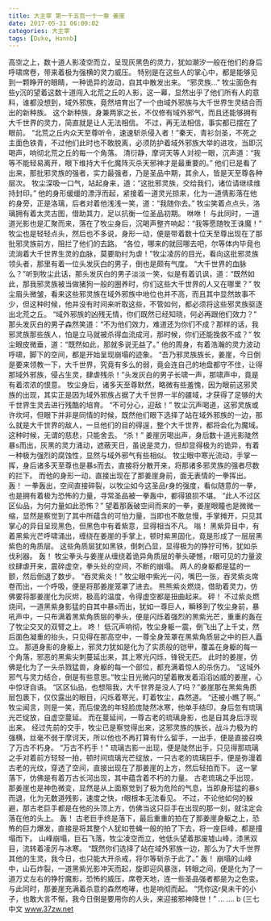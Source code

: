 ```yaml
---
title: 大主宰 第一千五百一十一章 姜崖
date: 2017-05-31 06:00:02
categories: 大主宰
tags: [Duke, Hannb]
---
```


高空之上，数十道人影凌空而立，呈现灰黑色的灵力，犹如潮汐一般在他们的身后呼啸席卷，带来着极为强横的灵力威压。
特别是在这些人的掌心中，都是能够见到一颗睁开的眼睛，一种诡异的波动，自其中散发出来。
“邪灵族...”
牧尘面色有些y沉的望着这数十道闯入北荒之丘的人影，这一幕，显然出乎了他们所有人的意料，谁都没想到，域外邪族，竟然培育出了一个由域外邪族与大千世界生灵结合而出的新种族。
这个新种族，身兼两家之长，不仅修有域外邪气，而且还能够拥有大千世界的灵力，简直就是让人无法相信。
不过，再无法相信，事实都已摆在了眼前。
“北荒之丘内众天至尊听令，速速斩杀侵入者！”秦天，青衫剑圣，不死之主面色铁青，不过他们此时也不敢脱离，必须防护着域外邪族大举的进攻，当即沉喝声，响彻北荒之丘的每一个角落。
清衍静，摩诃天等人对视一眼，沉声道：“我等不能轻易离开，眼下维持大千化魔阵灭杀天邪神才是最重要的。”
他们已是看了出来，那批邪灵族的强者，实力最强者，乃是圣品中期，其余人，皆是天至尊各种层次。
牧尘深吸一口气，站起身来，道：“这批邪灵族，交给我们，诸位请继续维持封印。”
他的身形缓缓的漂浮而起，紧接着一道灵光掠来，化为一道倩影落在他的身旁，正是洛璃，后者对着他浅浅一笑，道：“我随你去。”
牧尘笑着点点头，洛璃拥有着太灵古图，借助其力，足以抗衡一位圣品初期。
咻咻！
与此同时，一道道光影也是汇聚而来，落在了牧尘身后，沉喝声整齐响起：“我等愿随牧王诛魔！”
牧尘也是轻轻点头，然后也不多说，身形一动，便是带着数十位天至尊出现在了那批邪灵族前方，阻拦了他们的去路。
“各位，哪来的就回哪去吧，尔等体内毕竟也流淌着大千世界生灵的血脉，莫要助纣为虐！”牧尘凌厉的目光，看向这批邪灵族领头者，那里有着一位头发灰白的男子，倒也是颇有气度。
“大千世界的血脉么？”听到牧尘此话，那头发灰白的男子淡淡一笑，似是有着讥讽，道：“既然如此，那我邪灵族被当做猪狗一般的圈养时，你们这些大千世界的人又在哪里？”
牧尘眉头微皱，看来这些邪灵族在域外邪族中地位也并不高，而且其中显然故事不少，但这种时候，他并没有时间来听取这些，不管如何，都必须将这些邪灵族驱逐出北荒之丘。
“域外邪族的凶残无情，你们既然已经知晓，何必再跟他们效力？”
那头发灰白的男子森然笑道：“不为他们效力，难道还为你们不成？那样的话，我邪灵族那些族人，怕是立马就被杀得血流成河，那时候，你们还能挽救不成？”
牧尘眼皮微垂，道：“既然如此，那就多说无益了。”
他的周身，有着浩瀚的灵力波动呼啸，脚下的空间，都是开始呈现崩塌的迹象。
“吾乃邪灵族族长，姜崖，今日倒是要来领教一下，大千世界，究竟有多么的弱，竟会连自己的地盘都守不住，让得那域外邪族，侵占生灵，肆虐残杀！”头发灰白的男子长啸一声，那啸声中，竟是有着浓浓的恨意。
牧尘身后，诸多天至尊默然，略微有些羞愧，因为眼前这邪灵族的出现，其实正是因为域外邪族占据了大千世界一半的疆域，才获得了足够的大千世界生灵去进行残酷的培育。
“不可分心，迎敌！”
牧尘沉声喝道，这邪灵族或许坎坷，但眼下并非是同情的时候，既然他们眼下选择了站在域外邪族的一边，那么就是大千世界的敌人，一旦他们的目的得逞，整个大千世界，都将会化为魔域。
这种时候，无谓的慈悲，只能舍去。
“杀！”
姜崖厉喝出声，身后数十道光影陡然暴s而出，灰黑的灵力涌动，遮蔽天日，虽说是灵力，但却显得极为的诡异，有着一种极为强烈的腐蚀性，显然与域外邪气有些相似。
牧尘眼中寒光流动，手掌一挥，身后诸多天至尊也是暴s而去，直接将分散开来，将那诸多邪灵族的强者尽数的拦下。
而他的身形一动，直接出现在了那姜崖身前，面无表情的一拳挥出。
轰！
一拳轰出，空间直接碎裂，以牧尘如今这圣品r身的强度，看似随意的一拳，也是拥有着极为恐怖的力量，寻常圣品被一拳轰中，都得狼狈不堪。
“此人不过区区仙品，为何力量如此恐怖？”
望着那轰破空间而来的一拳，姜崖眼瞳也是微微一缩，显然是察觉到了其中所蕴含的可怕力量，当即也不敢怠慢，手掌摊开，只见其掌心的异目呈现黑色，但黑色中有着紫意，显得相当不凡。
嗡！
黑紫异目中，有着黑紫光芒呼啸涌出，缠绕在姜崖的手掌上，顿时紫黑固化，竟是形成了一层层黑紫色的角质层。
这些角质层犹如黑铁，倒刺凸显，显得极为的狰狞可怖，犹如杀伐利器。
轰！
牧尘拳头与姜崖从缠绕着诡异角质层的拳头硬憾，r眼可见的力量波纹肆虐开来，震碎虚空，拳头处的空间，不断的崩塌。
两人的身躯都是猛的一颤，然后倒退了数步。
“吞灵紫炎！”
牧尘眼中紫光一闪，嘴巴一张，吞灵紫炎席卷而出，一个呼吸，便是将那姜崖笼罩了进去。
熊熊紫炎燃烧，借助着灵力，仿佛要将那姜崖化为灰烬，极高的温度，令得虚空都是扭曲起来。
砰！
不过紫炎燃烧间，一道黑紫身影猛的自其中暴s而出，犹如一尊巨人，瞬移到了牧尘身前，暴吼声中，一只布满着黑紫角质层的拳头，便是闪烁着强烈的黑紫光芒，重重的轰在了牧尘交叉的双臂之上。
咚！
低沉声响彻，牧尘身躯一震，倒飞出了上千丈，然后面色凝重的抬头，只见得在那高空中，一尊全身笼罩在黑紫角质层之中的巨人矗立。
那道身影的身躯上，邪灵力犹如是化为了实质般的铠甲，覆盖在身躯的每一个角落，邪恶的黑紫尖刺蔓延出来，其上寒光闪烁，锋锐无匹。
此时的姜崖，仿佛是化为了一头杀戮猛兽，身躯的每一个部位，都充满着惊人的杀伤力。
“这域外邪气与灵力结合，倒是有些意思。”牧尘目光微闪的望着散发着滔滔凶威的姜崖，心中惊讶自语。
“区区仙品，也想阻我，大千世界是没人了吗？”姜崖那在黑紫角质层包裹下，仅仅露出的眼目，闪烁着寒光，盯着牧尘，森然道。
“还被小瞧了啊。”
牧尘闻言，则是一笑，而后俊逸的年轻脸庞陡然冰寒，他单手结印，身后忽有琉璃光芒绽放，自虚空蔓延。
而在蔓延间，一尊古老的琉璃身影，也是自其身后浮现出来。
经过先前的交手，牧尘已是察觉得出来，这邪灵族的族长，战斗力极为的强横，丝毫不弱于摩诃天，所以他也不再打算有什么留手，一出手，便是直接召唤了万古不朽身。
“万古不朽手！”
琉璃古影一出现，便是陡然出手，只见得那琉璃之手对着前方轻轻一拍，顿时间琉璃光芒绽放，一只古老的琉璃巨手，便是弥漫着古老的光纹，穿透了空间，直接出现在了那姜崖的上方，然后轻拍而下。
这一掌落下，仿佛是有着万古长河出现，其中蕴含着不朽的力量。
古老琉璃之手出现，那姜崖也是神色微变，显然是从上面察觉到了极为危险的气息，当即身形猛的暴s而退，化为无数道残影，速度之快，r眼根本无法看见。
不过，不论他如何的躲避，那古老巨手都是在他的头顶上方，仿佛当这只巨手在出现的那一刻，就注定会落在他的头上。
轰！
古老巨手终是落下，最后重重的拍在了那姜崖身躯之上，恐怖的巨力爆发，直接是将其整个人犹如苍蝇一般的拍了下去，将一座巨峰，都是撞塌而下。
山峰崩塌，巨石飞落，牧尘凌空而立，他低头望着那废墟山峰，漆黑双目，流转着凌厉与冰寒。
“既然你们选择了站在域外邪族一边，那么为了大千世界其他的生灵，我今日，也只能大开杀戒，将尔等斩杀于此了。”
轰！
崩塌的山峰中，山石炸裂，一道黑紫光影冲天而起，旋即迎风暴涨，转眼之间，便是化为了一道万丈左右的狰狞魔影，恐怖的威压，席卷天地，连一些圣品强者都是为之色变。
与此同时，那姜崖充满着杀意的森然咆哮，也是响彻而起。
“凭你这r臭未干的小子，也敢大言不惭，我今日倒是要用你的人头，来迎接邪神降世！”
...
....
b
(三七中文 www.37zw.net